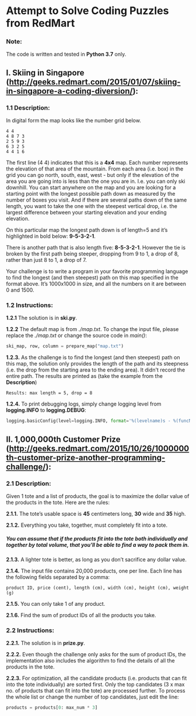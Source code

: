 # Attempt to Solve Coding Puzzles from RedMart

### Note:
The code is written and tested in **Python 3.7** only.

## I. Skiing in Singapore (http://geeks.redmart.com/2015/01/07/skiing-in-singapore-a-coding-diversion/):

### 1.1 Description:
In digital form the map looks like the number grid below.

```
4 4 
4 8 7 3
2 5 9 3 
6 3 2 5 
4 4 1 6
```

The first line (4 4) indicates that this is a **4x4** map. Each number represents the elevation of that area of the mountain. From each area (i.e. box) in the grid you can go north, south, east, west - but only if the elevation of the area you are going into is less than the one you are in. I.e. you can only ski downhill. You can start anywhere on the map and you are looking for a starting point with the longest possible path down as measured by the number of boxes you visit. And if there are several paths down of the same length, you want to take the one with the steepest vertical drop, i.e. the largest difference between your starting elevation and your ending elevation.

On this particular map the longest path down is of length=5 and it’s highlighted in bold below: **9-5-3-2-1**.

There is another path that is also length five: **8-5-3-2-1**. However the tie is broken by the first path being steeper, dropping from 9 to 1, a drop of 8, rather than just 8 to 1, a drop of 7.

Your challenge is to write a program in your favorite programming language to find the longest (and then steepest) path on this map specified in the format above. It’s 1000x1000 in size, and all the numbers on it are between 0 and 1500.

### 1.2 Instructions:
**1.2.1** The solution is in **ski.py**.

**1.2.2** The default map is from _./map.txt_. To change the input file, please replace the _./map.txt_ or change the source code in _main()_:
```python
ski_map, row, column = prepare_map("map.txt")
```
**1.2.3.** As the challenge is to find the longest (and then steepest) path on this map, the solution only provides the length of the path and its steepness (i.e. the drop from the starting area to the ending area). It didn't record the entire path. The results are printed as (take the example from the **Description**)
```
Results: max length = 5, drop = 8
```
**1.2.4.** To print debugging logs, simply change logging level from **logging.INFO** to **logging.DEBUG**:
```python
logging.basicConfig(level=logging.INFO, format='%(levelname)s - %(funcName)s - %(lineno)d - %(message)s')
```


## II. 1,000,000th Customer Prize (http://geeks.redmart.com/2015/10/26/1000000th-customer-prize-another-programming-challenge/):

### 2.1 Description:
Given 1 tote and a list of products, the goal is to maximize the dollar value of the products in the tote. Here are the rules:

**2.1.1.** The tote’s usable space is **45** centimeters long, **30** wide and **35** high.

**2.1.2.** Everything you take, together, must completely fit into a tote.
##### You can assume that if the products fit into the tote both individually and together by total volume, that you'll be able to find a way to pack them in.

**2.1.3.** A lighter tote is better, as long as you don’t sacrifice any dollar value.

**2.1.4.** The input file contains 20,000 products, one per line. Each line has the following fields separated by a comma:
```
product ID, price (cent), length (cm), width (cm), height (cm), weight (g)
```
**2.1.5.** You can only take 1 of any product. 

**2.1.6.** Find the sum of product IDs of all the products you take. 
 
### 2.2 Instructions:
**2.2.1.** The solution is in **prize.py**.

**2.2.2.** Even though the challenge only asks for the sum of product IDs, the implementation also includes the algorithm to find the details of all the products in the tote.

**2.2.3.** For optimization, all the candidate products (i.e. products that can fit into the tote individually) are sorted first. Only the top candidates (3 x max no. of products that can fit into the tote) are processed further. To process the whole list or change the number of top candidates, just edit the line: 
```python
products = products[0: max_num * 3]
```
